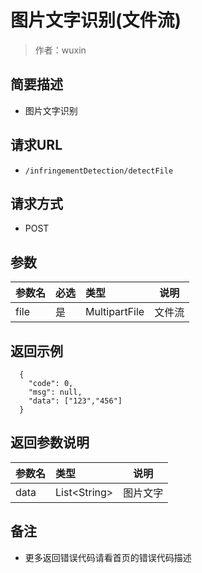 # 图片文字识别(文件流)

> 作者：wuxin

## 简要描述

- 图片文字识别

## 请求URL
- `/infringementDetection/detectFile`
  
## 请求方式
- POST 

## 参数

|参数名|必选|类型|说明|
|:----    |:---|:----- |-----   |
|file |是  |MultipartFile | 文件流    |

## 返回示例 

``` 
  {
    "code": 0,
	"msg": null,
    "data": ["123","456"]
  }
```

## 返回参数说明 

|参数名|类型|说明|
|:-----  |:-----|-----                           |
|data |List&lt;String>  | 图片文字  |

## 备注 

- 更多返回错误代码请看首页的错误代码描述